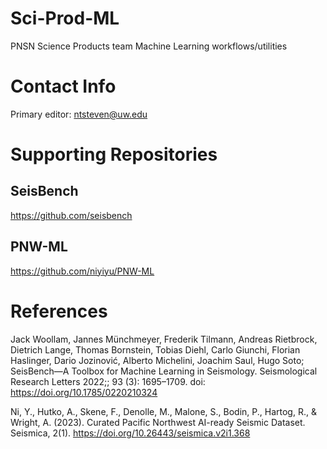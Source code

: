 # Sci-Prod-ML
PNSN Science Products team Machine Learning workflows/utilities

# Contact Info
Primary editor: ntsteven@uw.edu

# Supporting Repositories
## SeisBench  
https://github.com/seisbench
## PNW-ML
https://github.com/niyiyu/PNW-ML

# References
Jack Woollam, Jannes Münchmeyer, Frederik Tilmann, Andreas Rietbrock, Dietrich Lange, Thomas Bornstein, Tobias Diehl, Carlo Giunchi, Florian Haslinger, Dario Jozinović, Alberto Michelini, Joachim Saul, Hugo Soto; SeisBench—A Toolbox for Machine Learning in Seismology. Seismological Research Letters 2022;; 93 (3): 1695–1709. doi: https://doi.org/10.1785/0220210324

Ni, Y., Hutko, A., Skene, F., Denolle, M., Malone, S., Bodin, P., Hartog, R., & Wright, A. (2023). Curated Pacific Northwest AI-ready Seismic Dataset. Seismica, 2(1). https://doi.org/10.26443/seismica.v2i1.368